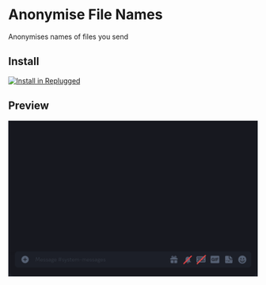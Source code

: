 # Anonymise File Names
Anonymises names of files you send

## Install
[![Install in Replugged](https://img.shields.io/badge/-Install%20in%20Replugged-blue?style=for-the-badge&logo=none)](https://replugged.dev/install?identifier=Teltta/AnonymiseFileNames&source=github)

## Preview
<img src="./assets/DiscordCanary_WBdqsqkyHw.gif">
